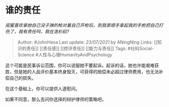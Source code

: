 # 谁的责任
*闺蜜喜欢拿她自己没子弹的枪对着自己开枪玩，到我家顺手拿起我的手枪把自己打伤了，我有责任吗，我在洛杉矶?*

> Author: #JohnHexa
Last update: *23/07/2021* by ANingNing
Links: [[知识的责任]] [[责任感]] [[控评责任]] [[能力与责任]]
Tags: #社科Social-Science #人性与心理HumanityAndPsychology 

 
这个可能是民事诉讼范围，你可以说服她不要起诉。起诉的话，她也许能艰难获胜，但是她的人品评价基本终身毁灭，可获得的赔偿未必超过律师费用，也无法补偿自己的损失。

在这个基础上，你可以提供人道慰问。

如果不同意，那么去问你选择的辩护律师的策略吧。



